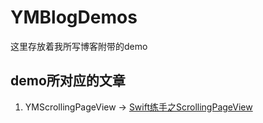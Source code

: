 # YMBlogDemos
这里存放着我所写博客附带的demo 


## demo所对应的文章
1. YMScrollingPageView -> [Swift练手之ScrollingPageView](http://www.jianshu.com/p/cb1c0fd505ed)